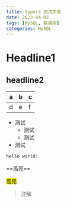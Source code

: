 ```yaml
---
title: typora 测试文章
date: 2023-04-02
tags: [MySQL, 数据库]
categories: MySQL
---
```




# Headline1

## headline2



| a    | b    | c    |
| ---- | ---- | ---- |
| d    | e    | f    |

- 测试
    - 测试
    - 测试
- 测试



```java
hello world!
```



==高亮==

<mark>高亮</mark>



> 注解